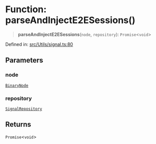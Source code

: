 # Function: parseAndInjectE2ESessions()

> **parseAndInjectE2ESessions**(`node`, `repository`): `Promise`\<`void`\>

Defined in: [src/Utils/signal.ts:80](https://github.com/Fokusdotid/bail/blob/dad8cbc7bd41e0c17126095b0fc017b92c3d85cf/src/Utils/signal.ts#L80)

## Parameters

### node

[`BinaryNode`](../type-aliases/BinaryNode.md)

### repository

[`SignalRepository`](../type-aliases/SignalRepository.md)

## Returns

`Promise`\<`void`\>
